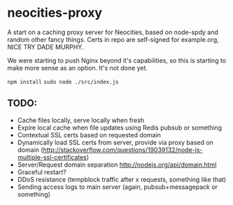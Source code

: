 # neocities-proxy

A start on a caching proxy server for Neocities, based on node-spdy and random other fancy things. Certs in repo are self-signed for example.org, NICE TRY DADE MURPHY.

We were starting to push Nginx beyond it's capabilities, so this is starting to make more sense as an option. It's not done yet.

`npm install`
`sudo node ./src/index.js`

## TODO:

* Cache files locally, serve locally when fresh
* Expire local cache when file updates using Redis pubsub or something
* Contextual SSL certs based on requested domain
* Dynamically load SSL certs from server, provide via proxy based on domain (http://stackoverflow.com/questions/19039132/node-js-multiple-ssl-certificates)
* Server/Request domain separation http://nodejs.org/api/domain.html
* Graceful restart?
* DDoS resistance (tempblock traffic after x requests, something like that)
* Sending access logs to main server (again, pubsub+messagepack or something)
